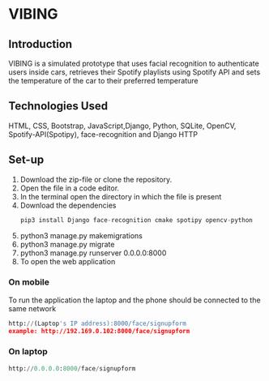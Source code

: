 # VIBING 








## Introduction
 VIBING is a simulated prototype that uses facial recognition to authenticate users inside cars, retrieves their Spotify playlists using Spotify API and sets the temperature of the car to their preferred temperature 

## Technologies Used
HTML, CSS, Bootstrap, JavaScript,Django, Python, SQLite, OpenCV, Spotify-API(Spotipy), face-recognition and Django HTTP

## Set-up
1) Download the zip-file or clone the repository.
2) Open the file in a code editor.
3) In the terminal open the directory in which the file is present
4) Download the dependencies 
   ```python
   pip3 install Django face-recognition cmake spotipy opencv-python
   ```
5) python3 manage.py makemigrations
6) python3 manage.py migrate
7) python3 manage.py runserver 0.0.0.0:8000
8) To open the web application
### On mobile
  To run the application the laptop and the phone should be connected to the same network
   ```python
   http://(Laptop's IP address):8000/face/signupform
   example: http://192.169.0.102:8000/face/signupform
   ```
   
### On laptop
   ```python
   http://0.0.0.0:8000/face/signupform
   ```



